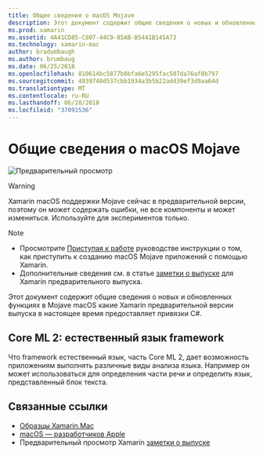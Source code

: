 ```yaml
---
title: Общие сведения о macOS Mojave
description: Этот документ содержит общие сведения о новых и обновленных функциях в Mojave macOS какие Xamarin предварительной версии выпуска в настоящее время предоставляет привязки C#.
ms.prod: xamarin
ms.assetid: 4A41CD85-C807-44C9-85AB-B5441B145A73
ms.technology: xamarin-mac
author: bradumbaugh
ms.author: brumbaug
ms.date: 06/25/2018
ms.openlocfilehash: 810614bc5877b0bfa6e5295fac507da76af0b797
ms.sourcegitcommit: 4939748d537cbb1934a3b5b22add39ef3d9aa64d
ms.translationtype: MT
ms.contentlocale: ru-RU
ms.lasthandoff: 06/28/2018
ms.locfileid: "37091536"
---
```

# <a name="introduction-to-macos-mojave"></a>Общие сведения о macOS Mojave

![Предварительный просмотр](~/media/shared/preview.png)

> [!WARNING]
> Xamarin macOS поддержки Mojave сейчас в предварительной версии, поэтому он может содержать ошибки, не все компоненты и может измениться. Используйте для экспериментов только.

> [!NOTE]
> - Просмотрите [Приступая к работе](~/mac/platform/introduction-to-macos-mojave/get-started.md) руководстве инструкции о том, как приступить к созданию macOS Mojave приложений с помощью Xamarin.
> - Дополнительные сведения см. в статье [заметки о выпуске](https://releases.xamarin.com/preview-release-xcode-10-beta/) для Xamarin предварительного выпуска.

Этот документ содержит общие сведения о новых и обновленных функциях в Mojave macOS какие Xamarin предварительной версии выпуска в настоящее время предоставляет привязки C#.

## <a name="core-ml-2-natural-language-framework"></a>Core ML 2: естественный язык framework

Что framework естественный язык, часть Core ML 2, дает возможность приложениям выполнять различные виды анализа языка. Например он может использоваться для определения части речи и определить язык, представленный блок текста.

## <a name="related-links"></a>Связанные ссылки

- [Образцы Xamarin.Mac](https://developer.xamarin.com/samples/mac/)
- [macOS — разработчиков Apple](https://developer.apple.com/macos/)
- Предварительный просмотр Xamarin [заметки о выпуске](https://releases.xamarin.com/preview-release-xcode-10-beta/)
